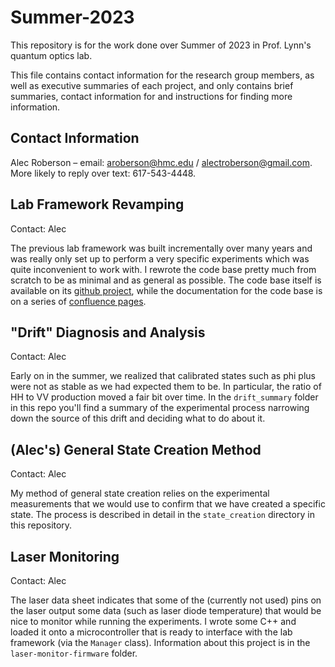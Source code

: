 # Summer-2023
This repository is for the work done over Summer of 2023 in Prof. Lynn's quantum optics lab.

This file contains contact information for the research group members, as well as executive summaries of each project, and only contains brief summaries, contact information for  and instructions for finding more information.

## Contact Information

Alec Roberson – email: aroberson@hmc.edu / alectroberson@gmail.com. More likely to reply over text: 617-543-4448.

## Lab Framework Revamping

Contact: Alec

The previous lab framework was built incrementally over many years and was really only set up to perform a very specific experiments which was quite inconvenient to work with. I rewrote the code base pretty much from scratch to be as minimal and as general as possible. The code base itself is available on its [github project](https://github.com/Lynn-Quantum-Optics/lab_framework), while the documentation for the code base is on a series of [confluence pages](https://alecroberson.atlassian.net/wiki/spaces/RESEARCH/pages/327738/Automated+Lab+Framework).

## "Drift" Diagnosis and Analysis

Contact: Alec

Early on in the summer, we realized that calibrated states such as phi plus were not as stable as we had expected them to be. In particular, the ratio of HH to VV production moved a fair bit over time. In the `drift_summary` folder in this repo you'll find a summary of the experimental process narrowing down the source of this drift and deciding what to do about it.

## (Alec's) General State Creation Method

Contact: Alec

My method of general state creation relies on the experimental measurements that we would use to confirm that we have created a specific state. The process is described in detail in the `state_creation` directory in this repository.

## Laser Monitoring

Contact: Alec

The laser data sheet indicates that some of the (currently not used) pins on the laser output some data (such as laser diode temperature) that would be nice to monitor while running the experiments. I wrote some C++ and loaded it onto a microcontroller that is ready to interface with the lab framework (via the `Manager` class). Information about this project is in the `laser-monitor-firmware` folder.
